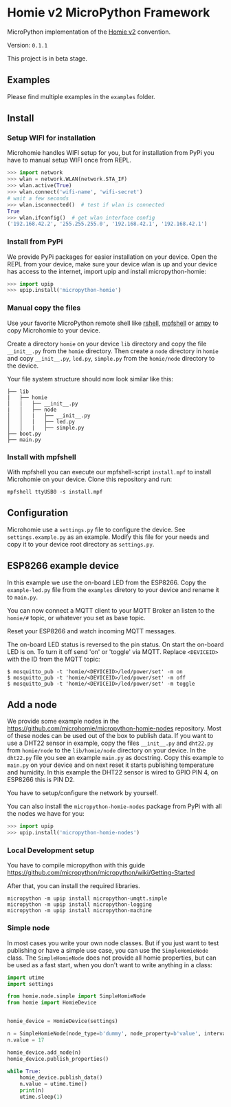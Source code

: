 # Homie v2 MicroPython Framework

MicroPython implementation of the [Homie v2](https://github.com/marvinroger/homie) convention.

Version: `0.1.1`

This project is in beta stage.


## Examples

Please find multiple examples in the `examples` folder.

## Install

### Setup WIFI for installation

Microhomie handles WIFI setup for you, but for installation from PyPi you have to manual setup WIFI once from REPL.

```python
>>> import network
>>> wlan = network.WLAN(network.STA_IF)
>>> wlan.active(True)
>>> wlan.connect('wifi-name', 'wifi-secret')
# wait a few seconds
>>> wlan.isconnected()  # test if wlan is connected
True
>>> wlan.ifconfig()  # get wlan interface config
('192.168.42.2', '255.255.255.0', '192.168.42.1', '192.168.42.1')
```

### Install from PyPi

We provide PyPi packages for easier installation on your device. Open the REPL from your device, make sure your device wlan is up and your device has access to the internet, import upip and install micropython-homie:

```python
>>> import upip
>>> upip.install('micropython-homie')
```

### Manual copy the files

Use your favorite MicroPython remote shell like [rshell](https://github.com/dhylands/rshell), [mpfshell](https://github.com/wendlers/mpfshell) or [ampy](https://github.com/adafruit/ampy) to copy Microhomie to your device.

Create a directory `homie` on your device `lib` directory and copy the file `__init__.py` from the `homie` directory. Then create a `node` directory in `homie` and copy `__init__.py`, `led.py`, `simple.py` from the `homie/node` directory to the device.

Your file system structure should now look similar like this:

```
├── lib
|   ├── homie
│   |   ├── __init__.py
|   │   ├── node
│   │   |   ├── __init__.py
│   │   |   ├── led.py
│   │   |   ├── simple.py
├── boot.py
├── main.py
```


### Install with mpfshell

With mpfshell you can execute our mpfshell-script `install.mpf` to install Microhomie on your device. Clone this repository and run:

```shell
mpfshell ttyUSB0 -s install.mpf
```


## Configuration

Microhomie use a `settings.py` file to configure the device. See `settings.example.py` as an example. Modify this file for your needs and copy it to your device root directory as `settings.py`.


## ESP8266 example device

In this example we use the on-board LED from the ESP8266. Copy the `example-led.py` file from the `examples` diretory to your device and rename it to `main.py`.

You can now connect a MQTT client to your MQTT Broker an listen to the `homie/#` topic, or whatever you set as base topic.

Reset your ESP8266 and watch incoming MQTT messages.

The on-board LED status is reversed to the pin status. On start the on-board
LED is on. To turn it off send 'on' or 'toggle' via MQTT. Replace `<DEVICEID>` with the ID from the MQTT topic:

```shell
$ mosquitto_pub -t 'homie/<DEVICEID>/led/power/set' -m on
$ mosquitto_pub -t 'homie/<DEVICEID>/led/power/set' -m off
$ mosquitto_pub -t 'homie/<DEVICEID>/led/power/set' -m toggle
```


## Add a node

We provide some example nodes in the https://github.com/microhomie/micropython-homie-nodes repository. Most of these nodes can be used out of the box to publish data. If you want to use a DHT22 sensor in example, copy the files `__init__.py` and `dht22.py` from `homie/node` to the `lib/homie/node` directory on your device. In the `dht22.py` file you see an example `main.py` as docstring. Copy this example to `main.py` on your device and on next reset it starts publishing temperature and humidity. In this example the DHT22 sensor is wired to GPIO PIN 4, on ESP8266 this is PIN D2.

You have to setup/configure the network by yourself.

You can also install the `micropython-homie-nodes` package from PyPi with all the nodes we have for you:

```python
>>> import upip
>>> upip.install('micropython-homie-nodes')
```


### Local Development setup
You have to compile micropython with this guide https://github.com/micropython/micropython/wiki/Getting-Started

After that, you can install the required libraries.
```
micropython -m upip install micropython-umqtt.simple
micropython -m upip install micropython-logging
micropython -m upip install micropython-machine

```


### Simple node

In most cases you write your own node classes. But if you just want to test publishing or have a simple use case, you can use the `SimpleHomieNode` class. The `SimpleHomieNode` does not provide all homie properties, but can be used as a fast start, when you don't want to write anything in a class:

```python
import utime
import settings

from homie.node.simple import SimpleHomieNode
from homie import HomieDevice


homie_device = HomieDevice(settings)

n = SimpleHomieNode(node_type=b'dummy', node_property=b'value', interval=5)
n.value = 17

homie_device.add_node(n)
homie_device.publish_properties()

while True:
    homie_device.publish_data()
    n.value = utime.time()
    print(n)
    utime.sleep(1)
```
